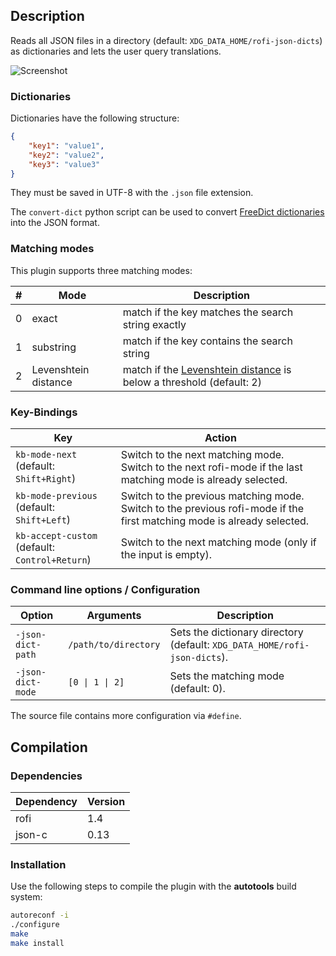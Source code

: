 
## Description

Reads all JSON files in a directory (default: `XDG_DATA_HOME/rofi-json-dicts`) as dictionaries and lets the user query translations.

![Screenshot](https://marvinkreis.github.io/rofi-plugins/rofi-dict/example.png)

### Dictionaries

Dictionaries have the following structure:

```json
{
    "key1": "value1",
    "key2": "value2",
    "key3": "value3"
}
```
They must be saved in UTF-8 with the `.json` file extension.

The `convert-dict` python script can be used to convert [FreeDict dictionaries](https://github.com/freedict/fd-dictionaries) into the JSON format.

### Matching modes

This plugin supports three matching modes:

\#  | Mode                 | Description
--- | -------------------- | -----------
0   | exact                | match if the key matches the search string exactly
1   | substring            | match if the key contains the search string
2   | Levenshtein distance | match if the [Levenshtein distance](https://en.wikipedia.org/wiki/Levenshtein_distance) is below a threshold (default: 2)

### Key-Bindings

Key                                                  | Action
---------------------------------------------------- | ------
`kb-mode-next` <br/> (default: `Shift+Right`)        | Switch to the next matching mode. <br/> Switch to the next rofi-mode if the last matching mode is already selected.
`kb-mode-previous` <br/> (default: `Shift+Left`)     | Switch to the previous matching mode. <br/> Switch to the previous rofi-mode if the first matching mode is already selected.
`kb-accept-custom` <br/> (default: `Control+Return`) | Switch to the next matching mode (only if the input is empty).

### Command line options / Configuration

Option            | Arguments            | Description
----------------- | -------------------- | -----------
`-json-dict-path` | `/path/to/directory` | Sets the dictionary directory (default: `XDG_DATA_HOME/rofi-json-dicts`).
`-json-dict-mode` |  `[0 \| 1 \| 2]`     | Sets the matching mode (default: 0).

The source file contains more configuration via `#define`.

## Compilation

### Dependencies

| Dependency | Version |
| ---------- | ------- |
| rofi       | 1.4     |
| json-c     | 0.13    |

### Installation

Use the following steps to compile the plugin with the **autotools** build system:

```bash
autoreconf -i
./configure
make
make install
```
